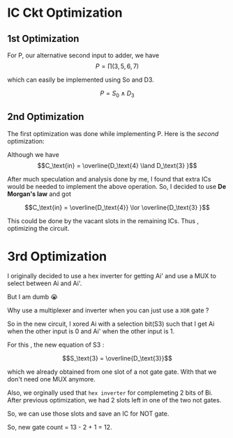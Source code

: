 # IC Ckt Optimization

## 1st Optimization
For P, our alternative second input to adder, we have
$$P = \prod(3,5,6,7)$$


which can easily be implemented using So and D3.

$$P = S_\text{0} \land D_\text{3}$$


## 2nd Optimization
The first optimization was done while implementing P.
Here is the _second_ optimization:

Although we have 
$$C_\text{in} = \overline{D_\text{4} \land D_\text{3} }$$

After much speculation and analysis done by me, I found that extra ICs would be needed to implement the above operation. So, I decided to use **De Morgan's law** and got

$$C_\text{in} = \overline{D_\text{4}} \lor \overline{D_\text{3} }$$

This could be done by the vacant slots in the remaining ICs. Thus , optimizing the circuit.

# 3rd Optimization
I originally decided to use a hex inverter for getting Ai' and use a MUX to select between Ai and Ai'.

But I am dumb :sob:

Why use a multiplexer and inverter when you can just use a `XOR` gate ?

So in the new circuit, I xored Ai with a selection bit(S3) such that I get Ai when the other input is 0 and Ai' when the other input is 1.

For this , the new equation of S3 :

$$S_\text{3} = \overline{D_\text{3}}$$

which we already obtained from one slot of a not gate gate.
With that we don't need one MUX anymore.

Also, we orginally used that `hex inverter` for complemeting 2 bits of Bi. After previous optimization, we had 2 slots left in one of the two not gates.

So, we can use those slots and save an IC for NOT gate.

So, new gate count = 13 - 2 + 1 = 12.